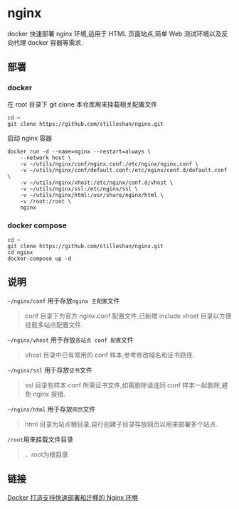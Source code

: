 # nginx
docker 快速部署 nginx 环境,适用于 HTML 页面站点,简单 Web 测试环境以及反向代理 docker 容器等需求.

## 部署
### docker
在 root 目录下 git clone 本仓库用来挂载相关配置文件
```shell
cd ~
git clone https://github.com/stilleshan/nginx.git
```
启动 nginx 容器
```shell
docker run -d --name=nginx --restart=always \
    --network host \
    -v ~/utils/nginx/conf/nginx.conf:/etc/nginx/nginx.conf \
    -v ~/utils/nginx/conf/default.conf:/etc/nginx/conf.d/default.conf \
    -v ~/utils/nginx/vhost:/etc/nginx/conf.d/vhost \
    -v ~/utils/nginx/ssl:/etc/nginx/ssl \
    -v ~/utils/nginx/html:/usr/share/nginx/html \
    -v /root:/root \
    nginx
```

### docker compose
```shell
cd ~
git clone https://github.com/stilleshan/nginx.git
cd nginx
docker-compose up -d
```

## 说明
`~/nginx/conf` 用于存放`nginx 主配置`文件  
> conf 目录下为官方 nginx.conf 配置文件,已新增 include vhost 目录以方便挂载多站点配置文件. 

`~/nginx/vhost` 用于存放`各站点 conf 配置`文件  
> vhost 目录中已有常用的 conf 样本,参考修改域名和证书路径.  

`~/nginx/ssl` 用于存放`证书`文件  
> ssl 目录有样本 conf 所需证书文件,如需删除请连同 conf 样本一起删除,避免 nginx 报错.

`~/nginx/html` 用于存放`网页`文件  
> html 目录为站点根目录,自行创建子目录存放网页以用来部署多个站点.

`/root`用来挂载文件目录
> 、root为根目录

## 链接
[Docker 打造支持快速部署和迁移的 Nginx 环境](https://www.ioiox.com/archives/91.html)

